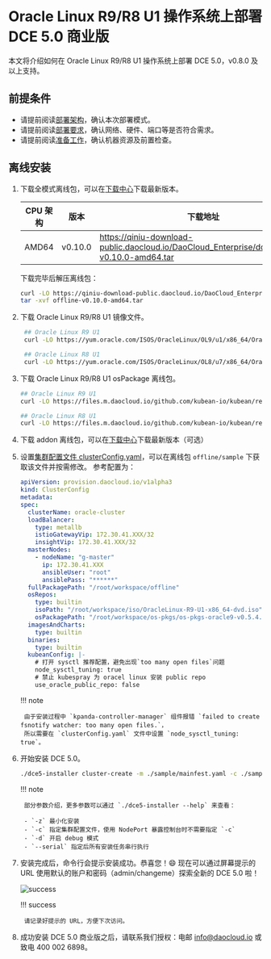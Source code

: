# Oracle Linux R9/R8 U1 操作系统上部署 DCE 5.0 商业版

本文将介绍如何在 Oracle Linux R9/R8 U1 操作系统上部署 DCE 5.0，v0.8.0 及以上支持。

## 前提条件

- 请提前阅读[部署架构](../commercial/deploy-arch.md)，确认本次部署模式。
- 请提前阅读[部署要求](../commercial/deploy-requirements.md)，确认网络、硬件、端口等是否符合需求。
- 请提前阅读[准备工作](../commercial/prepare.md)，确认机器资源及前置检查。

## 离线安装

1. 下载全模式离线包，可以在[下载中心](https://docs.daocloud.io/download/dce5/)下载最新版本。

    | CPU 架构 | 版本   | 下载地址                                                                                          |
    | -------- | ------ | ------------------------------------------------------------------------------------------------- |
    | AMD64    | v0.10.0 | <https://qiniu-download-public.daocloud.io/DaoCloud_Enterprise/dce5/offline-v0.10.0-amd64.tar> |

    下载完毕后解压离线包：

    ```bash
    curl -LO https://qiniu-download-public.daocloud.io/DaoCloud_Enterprise/dce5/offline-v0.10.0-amd64.tar
    tar -xvf offline-v0.10.0-amd64.tar
    ```

2. 下载 Oracle Linux R9/R8 U1 镜像文件。

    ```bash
     ## Oracle Linux R9 U1
     curl -LO https://yum.oracle.com/ISOS/OracleLinux/OL9/u1/x86_64/OracleLinux-R9-U1-x86_64-dvd.iso

     ## Oracle Linux R8 U1
     curl -LO https://yum.oracle.com/ISOS/OracleLinux/OL8/u7/x86_64/OracleLinux-R8-U7-x86_64-dvd.iso
    ```

3. 下载 Oracle Linux R9/R8 U1 osPackage 离线包。

     ```bash
     ## Oracle Linux R9 U1
     curl -LO https://files.m.daocloud.io/github.com/kubean-io/kubean/releases/download/v0.7.4/os-pkgs-oracle9-v0.7.4.tar.gz

     ## Oracle Linux R8 U1
     curl -LO https://files.m.daocloud.io/github.com/kubean-io/kubean/releases/download/v0.7.4/os-pkgs-oracle8-v0.7.4.tar.gz
    ```

4. 下载 addon 离线包，可以在[下载中心](../../download/dce5.md)下载最新版本（可选）

5. 设置[集群配置文件 clusterConfig.yaml](../commercial/cluster-config.md)，可以在离线包 `offline/sample` 下获取该文件并按需修改。
    参考配置为：

    ```yaml
    apiVersion: provision.daocloud.io/v1alpha3
    kind: ClusterConfig
    metadata:
    spec:
      clusterName: oracle-cluster
      loadBalancer:
        type: metallb
        istioGatewayVip: 172.30.41.XXX/32
        insightVip: 172.30.41.XXX/32
      masterNodes:
        - nodeName: "g-master"
          ip: 172.30.41.XXX
          ansibleUser: "root"
          ansiblePass: "******"
      fullPackagePath: "/root/workspace/offline"
      osRepos:
        type: builtin
        isoPath: "/root/workspace/iso/OracleLinux-R9-U1-x86_64-dvd.iso"
        osPackagePath: "/root/workspace/os-pkgs/os-pkgs-oracle9-v0.5.4.tar.gz"
      imagesAndCharts:
        type: builtin
      binaries:
        type: builtin
      kubeanConfig: |-
        # 打开 sysctl 推荐配置，避免出现`too many open files`问题
        node_sysctl_tuning: true
        # 禁止 kubespray 为 oracel linux 安装 public repo
        use_oracle_public_repo: false
    ```

    !!! note

        由于安装过程中 `kpanda-controller-manager` 组件报错 `failed to create fsnotify watcher: too many open files.`，
        所以需要在 `clusterConfig.yaml` 文件中设置 `node_sysctl_tuning: true`。

7. 开始安装 DCE 5.0。

    ```bash
    ./dce5-installer cluster-create -m ./sample/mainfest.yaml -c ./sample/clusterConfig.yaml
    ```

    !!! note

        部分参数介绍，更多参数可以通过 `./dce5-installer --help` 来查看：

        - `-z` 最小化安装
        - `-c` 指定集群配置文件，使用 NodePort 暴露控制台时不需要指定 `-c`
        - `-d` 开启 debug 模式
        - `--serial` 指定后所有安装任务串行执行

8. 安装完成后，命令行会提示安装成功。恭喜您！:smile: 现在可以通过屏幕提示的 URL 使用默认的账户和密码（admin/changeme）探索全新的 DCE 5.0 啦！

    ![success](https://docs.daocloud.io/daocloud-docs-images/docs/install/images/success.png)

    !!! success

        请记录好提示的 URL，方便下次访问。

9. 成功安装 DCE 5.0 商业版之后，请联系我们授权：电邮 [info@daocloud.io](mailto:info@daocloud.io) 或致电 400 002 6898。
